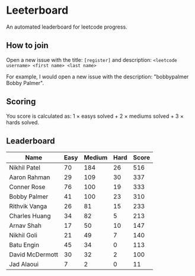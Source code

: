 # Leeterboard

An automated leaderboard for leetcode progress.

## How to join

Open a new issue with the title: `[register]` and description:
`<leetcode username> <first name> <last name>`

For example, I would open a new issue with the description: "bobbypalmer Bobby Palmer".

## Scoring

You score is calculated as:
1 $\times$ easys solved + 2 $\times$ mediums solved + 3 $\times$ hards solved.

## Leaderboard
| Name | Easy | Medium | Hard | Score |
| --- | --- | --- | --- | --- |
| Nikhil Patel | 70 | 184 | 26 | 516 |
| Aaron Rahman | 29 | 109 | 30 | 337 |
| Conner Rose | 76 | 100 | 19 | 333 |
| Bobby Palmer | 41 | 100 | 23 | 310 |
| Rithvik Vanga | 26 | 81 | 15 | 233 |
| Charles Huang | 34 | 82 | 5 | 213 |
| Arnav Shah | 17 | 50 | 10 | 147 |
| Nikhil Goli | 21 | 49 | 7 | 140 |
| Batu Engin | 45 | 34 | 0 | 113 |
| David McDermott | 30 | 32 | 2 | 100 |
| Jad Alaoui | 7 | 2 | 0 | 11 |
